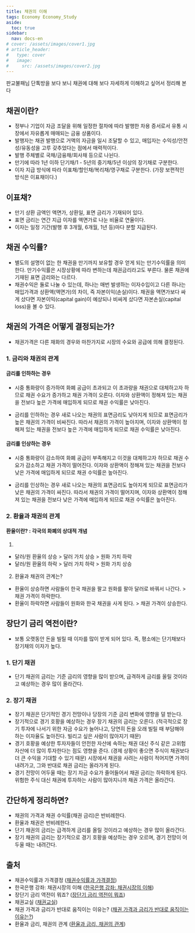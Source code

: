 ```yaml
---
title: 채권의 이해
tags: Economy Economy_Study
aside:
  toc: true
sidebar:
  nav: docs-en
# cover: /assets/images/cover1.jpg
# article_header:
#   type: cover
#   image:
#     src: /assets/images/cover2.jpg
---
```


판교불패님 단톡방을 보다 보니 채권에 대해 보다 자세하게 이해하고 싶어서 정리해 본다

<!-- more -->

## 채권이란?
- 정부나 기업이 자금 조달을 위해 일정한 절차에 따라 발행한 차용 증서로서 유통 시장에서 자유롭게 매매되는 금융 상품이다.
- 발행자는 채권 발행으로 거액의 자금을 일시 조달할 수 있고, 매입자는 수익성/안전성/유동성을 고루 갖추었다는 점에서 매력적이다.
- 발행 주체별로 국채/금융채/회사채 등으로 나뉜다.
- 만기에 따라 1년 이하 단기채/1 - 5년의 중기채/5년 이상의 장기채로 구분한다.
- 이자 지급 방식에 따라 이표채/할인채/복리채/영구채로 구분한다. (가장 보편적인 방식은 이표채이다.)

## 이표채?
- 만기 상환 금액인 액면가, 상환일, 표면 금리가 기재되어 있다.
- 표면 금리는 연간 지급 이자를 액면가로 나눈 비율로 연율이다.
- 이자는 일정 기간(발행 후 3개월, 6개월, 1년 등)마다 분할 지급된다.

## 채권 수익률?
- 별도의 설명이 없는 한 채권을 만기까지 보유할 경우 얻게 되는 만기수익률을 의미한다. 만기수익률은 시장상황에 따라 변하는데 채권금리라고도 부른다. 물론 채권에 기재된 표면 금리와는 다르다.
- 채권수익은 둘로 나눌 수 있는데, 하나는 매번 발생하는 이자수입이고 다른 하나는 매입가격과 상환액(액면가)의 차이, 즉 자본이익(손실)이다. 채권을 액면가보다 싸게 샀다면 자본이익(capital gain)이 예상되나 비싸게 샀다면 자본손실(capital loss)을 볼 수 있다. 

## 채권의 가격은 어떻게 결정되는가?
- 채권가격은 다른 재화의 경우와 마찬가지로 시장의 수요와 공급에 의해 결정된다.

### 1. 금리와 채권의 관계
#### 금리를 인하하는 경우
- 시중 통화량이 증가하여 화폐 공급이 초과되고 이 초과량을 채권으로 대체하고자 하므로 채권 수요가 증가하고 채권 가격이 오른다. 이자와 상환액이 정해져 있는 채권을 전보다 높은 가격에 매입하게 되므로 채권 수익률은 낮아진다.

- 금리를 인하하는 경우 새로 나오는 채권의 표면금리도 낮아지게 되므로 표면금리가 높은 채권의 가격이 비싸진다. 따라서 채권의 가격이 높아지며, 이자와 상환액이 정해져 있는 채권을 전보다 높은 가격에 매입하게 되므로 채권 수익률은 낮아진다.

#### 금리를 인상하는 경우
- 시중 통화량이 감소하여 화폐 공급이 부족해지고 이것을 대체하고자 하므로 채권 수요가 감소하고 채권 가격이 떨어진다. 이자와 상환액이 정해져 있는 채권을 전보다 낮은 가격에 매입하게 되므로 채권 수익률은 높아진다.

- 금리를 인상하는 경우 새로 나오는 채권의 표면금리도 높아지게 되므로 표면금리가 낮은 채권의 가격이 싸진다. 따라서 채권의 가격이 떨어지며, 이자와 상환액이 정해져 있는 채권을 전보다 낮은 가격에 매입하게 되므로 채권 수익률은 높아진다.

### 2. 환율과 채권의 관계
#### 환율이란? : 각국의 화폐의 상대적 개념
1)
- 달러/원 환율의 상승 > 달러 가치 상승 > 원화 가치 하락
- 달러/원 환율의 하락 > 달러 가치 하락 > 원화 가치 상승

2) 환율과 채권의 관계는?
- 환율이 상승하면 사람들이 한국 채권을 팔고 원화를 팔아 달러로 바꿔서 나간다. > 채권 가격이 하락한다.
- 환율이 하락하면 사람들이 원화와 한국 채권을 사게 된다. > 채권 가격이 상승한다.

## 장단기 금리 역전이란?
- 보통 오랫동안 돈을 빌릴 때 이자를 많이 받게 되어 있다. 즉, 평소에는 단기채보다 장기채의 이자가 높다.

### 1. 단기 채권
- 단기 채권의 금리는 기준 금리의 영향을 많이 받으며, 급격하게 금리를 올릴 것이라고 예상하는 경우 많이 올라간다.

### 2. 장기 채권
- 장기 채권은 단기적인 경기 전망이나 당장의 기준 금리 변화에 영향을 덜 받는다. 
- 장기적으로 경기 호황을 예상하는 경우 장기 채권의 금리는 오른다. (적극적으로 장기 투자에 나서기 위한 자금 수요가 늘어나고, 당연히 돈을 오래 빌릴 때 부담해야 하는 이자율도 높아진다. 빌리고 싶은 사람이 많아지기 때문)
- 경기 호황을 예상한 투자자들이 안전한 자산에 속하는 채권 대신 주식 같은 고위험 자산에 더 많이 투자한다는 점도 영향을 준다. (경제 상황이 좋으면 주식이 채권보다 더 큰 수익을 기대할 수 있기 때문) 시장에서 채권을 사려는 사람이 적어지면 가격이 내려가고, 그와 반대로 채권 금리는 올라가게 된다.
- 경기 전망이 어두울 때는 장기 자금 수요가 줄어들어서 채권 금리는 하락하게 된다. 위험한 주식 대신 채권에 투자하는 사람이 많아지니까 채권 가격은 올라간다.

## 간단하게 정리하면?
- 채권의 가격과 채권 수익률(채권 금리)은 반비례한다.
- 환율과 채권은 반비례한다.
- 단기 채권의 금리는 급격하게 금리를 올릴 것이라고 예상하는 경우 많이 올라간다.
- 장기 채권의 금리는 장기적으로 경기 호황을 예상하는 경우 오르며, 경기 전망이 어두울 때는 내려간다.

## 출처
- 채권수익률과 가격결정 ([채권수익률과 가격결정](https://eiec.kdi.re.kr/material/clickView.do?click_yymm=201512&cidx=1670))
- 한국은행 강좌: 채권시장의 이해 ([한국은행 강좌: 채권시장의 이해](https://www.bok.or.kr/portal/bbs/B0000217/view.do?nttId=213828&menuNo=200144&pageIndex=))
- 장단기 금리 역전이 뭐죠? ([장단기 금리 역전이 뭐죠](https://www.mk.co.kr/premium/special-report/view/2022/05/31956/))
- 채권교실 ([채권교실](https://www.iprovest.com/financial/bond/bondguide/bondstudy.htm))
- 채권 가격과 금리가 반대로 움직이는 이유는? ([채권 가격과 금리가 반대로 움직이는 이유는?](https://brunch.co.kr/@money-economy/61))
- 환율과 금리, 채권의 관계 ([환율과 금리, 채권의 관계](https://brunch.co.kr/@yunuya/87))

